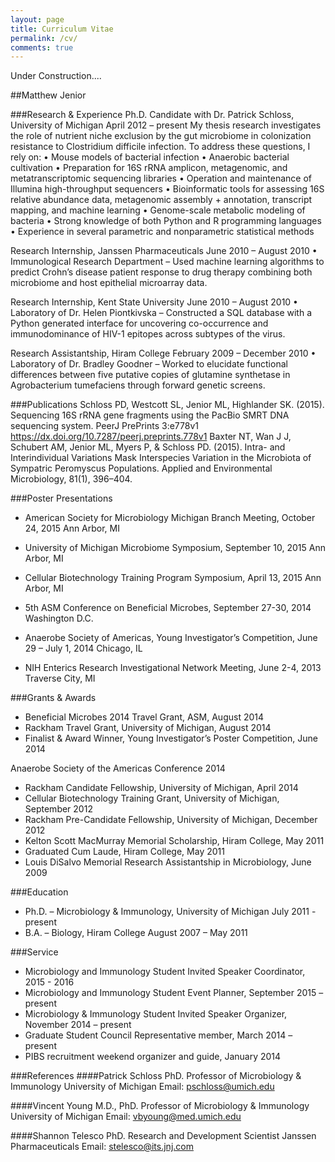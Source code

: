 ```yaml
---
layout: page
title: Curriculum Vitae
permalink: /cv/
comments: true
---
```


Under Construction....


##Matthew Jenior
	         

###Research & Experience
Ph.D. Candidate with Dr. Patrick Schloss, University of Michigan	April 2012 – present
My thesis research investigates the role of nutrient niche exclusion by the gut microbiome in colonization resistance to Clostridium difficile infection.  To address these questions, I rely on:
•	Mouse models of bacterial infection
•	Anaerobic bacterial cultivation
•	Preparation for 16S rRNA amplicon, metagenomic, and metatranscriptomic sequencing libraries
•	Operation and maintenance of Illumina high-throughput sequencers
•	Bioinformatic tools for assessing 16S relative abundance data, metagenomic assembly + annotation, transcript mapping, and machine learning
•	Genome-scale metabolic modeling of bacteria
•	Strong knowledge of both Python and R programming languages
•	Experience in several parametric and nonparametric statistical methods

Research Internship, Janssen Pharmaceuticals		June 2010 – August 2010
•	Immunological Research Department – Used machine learning algorithms to predict Crohn’s disease patient response to drug therapy combining both microbiome and host epithelial microarray data.

Research Internship, Kent State University		June 2010 – August 2010
•	Laboratory of Dr. Helen Piontkivska – Constructed a SQL database with a Python generated interface for uncovering co-occurrence and immunodominance of HIV-1 epitopes across subtypes of the virus.

Research Assistantship, Hiram College		February 2009 – December 2010
•	Laboratory of Dr. Bradley Goodner – Worked to elucidate functional differences between five putative copies of glutamine synthetase in Agrobacterium tumefaciens through forward genetic screens.

###Publications
Schloss PD, Westcott SL, Jenior ML, Highlander SK. (2015). Sequencing 16S rRNA gene fragments using the PacBio SMRT DNA sequencing system. PeerJ PrePrints 3:e778v1 https://dx.doi.org/10.7287/peerj.preprints.778v1
Baxter NT, Wan J J, Schubert AM, Jenior ML, Myers P, & Schloss PD. (2015). Intra- and Interindividual Variations Mask Interspecies Variation in the Microbiota of Sympatric Peromyscus Populations. Applied and Environmental Microbiology, 81(1), 396–404.

###Poster Presentations
- American Society for Microbiology Michigan Branch Meeting, October 24, 2015
Ann Arbor, MI

- University of Michigan Microbiome Symposium, September 10, 2015
Ann Arbor, MI

- Cellular Biotechnology Training Program Symposium, April 13, 2015
Ann Arbor, MI

- 5th ASM Conference on Beneficial Microbes, September 27-30, 2014
Washington D.C.

- Anaerobe Society of Americas, Young Investigator’s Competition, June 29 – July 1, 2014
Chicago, IL

- NIH Enterics Research Investigational Network Meeting, June 2-4, 2013
Traverse City, MI

###Grants & Awards
- Beneficial Microbes 2014 Travel Grant, ASM, August 2014
- Rackham Travel Grant, University of Michigan, August 2014
- Finalist & Award Winner, Young Investigator’s Poster Competition, June 2014

Anaerobe Society of the Americas Conference 2014
- Rackham Candidate Fellowship, University of Michigan, April 2014
- Cellular Biotechnology Training Grant, University of Michigan, September 2012
- Rackham Pre-Candidate Fellowship, University of Michigan, December 2012
- Kelton Scott MacMurray Memorial Scholarship, Hiram College, May 2011
- Graduated Cum Laude, Hiram College, May 2011
- Louis DiSalvo Memorial Research Assistantship in Microbiology, June 2009

###Education
- Ph.D. – Microbiology & Immunology, University of Michigan			July 2011 - present
- B.A. – Biology, Hiram College				August 2007 – May 2011

###Service
- Microbiology and Immunology Student Invited Speaker Coordinator, 2015 - 2016
- Microbiology and Immunology Student Event Planner, September 2015 – present
- Microbiology & Immunology Student Invited Speaker Organizer, November 2014 – present
- Graduate Student Council Representative member, March 2014 – present
- PIBS recruitment weekend organizer and guide, January 2014

###References
####Patrick Schloss PhD.
Professor of Microbiology & Immunology
University of Michigan
Email: pschloss@umich.edu

####Vincent Young M.D., PhD.
Professor of Microbiology & Immunology
University of Michigan
Email: vbyoung@med.umich.edu

####Shannon Telesco PhD.
Research and Development Scientist
Janssen Pharmaceuticals
Email:  stelesco@its.jnj.com

